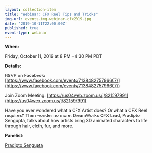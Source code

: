 ```yaml
---
layout: collection-item
title: "Webinar: CFX Reel Tips and Tricks"
img-url: events-img-webinar-cfx2019.jpg
date: '2019-10-11T22:00:00Z'
published: true
event-type: webinar
---
```

**When:**

Friday, October 11, 2019 at 8 PM – 8:30 PM PDT

**Details:**

RSVP on Facebook: [https://www.facebook.com/events/713848275796607/](https://www.facebook.com/events/713848275796607/) 

Join Zoom Meeting: [https://us04web.zoom.us/j/821597991](https://us04web.zoom.us/j/821597991)


Have you ever wondered what a CFX Artist does? Or what a CFX Reel requires? Then wonder no more. DreamWorks CFX Lead, Pradipto Sengupta, talks about how artists bring 3D animated characters to life through hair, cloth, fur, and more. 

**Panelist:**

[Pradipto Sengupta](https://www.linkedin.com/in/pradipto-sengupta-306a3118/)
